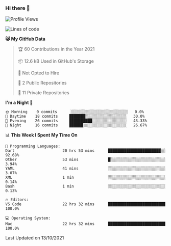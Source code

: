 ### Hi there 👋

<!--
**utkugedik/utkugedik** is a ✨ _special_ ✨ repository because its `README.md` (this file) appears on your GitHub profile.

Here are some ideas to get you started:

- 🔭 I’m currently working on ...
- 🌱 I’m currently learning ...
- 👯 I’m looking to collaborate on ...
- 🤔 I’m looking for help with ...
- 💬 Ask me about ...
- 📫 How to reach me: ...
- 😄 Pronouns: ...
- ⚡ Fun fact: ...
-->

<!--START_SECTION:waka-->
![Profile Views](http://img.shields.io/badge/Profile%20Views-0-blue)

![Lines of code](https://img.shields.io/badge/From%20Hello%20World%20I%27ve%20Written-19307%20lines%20of%20code-blue)

**🐱 My GitHub Data** 

> 🏆 60 Contributions in the Year 2021
 > 
> 📦 12.6 kB Used in GitHub's Storage 
 > 
> 🚫 Not Opted to Hire
 > 
> 📜 2 Public Repositories 
 > 
> 🔑 11 Private Repositories  
 > 
**I'm a Night 🦉** 

```text
🌞 Morning    0 commits      ░░░░░░░░░░░░░░░░░░░░░░░░░   0.0% 
🌆 Daytime    18 commits     ███████░░░░░░░░░░░░░░░░░░   30.0% 
🌃 Evening    26 commits     ██████████░░░░░░░░░░░░░░░   43.33% 
🌙 Night      16 commits     ██████░░░░░░░░░░░░░░░░░░░   26.67%

```


📊 **This Week I Spent My Time On** 

```text
💬 Programming Languages: 
Dart                     20 hrs 53 mins      ███████████████████████░░   92.68% 
Other                    53 mins             █░░░░░░░░░░░░░░░░░░░░░░░░   3.94% 
YAML                     41 mins             ░░░░░░░░░░░░░░░░░░░░░░░░░   3.07% 
XML                      1 min               ░░░░░░░░░░░░░░░░░░░░░░░░░   0.14% 
Bash                     1 min               ░░░░░░░░░░░░░░░░░░░░░░░░░   0.13%

🔥 Editors: 
VS Code                  22 hrs 32 mins      █████████████████████████   100.0%

💻 Operating System: 
Mac                      22 hrs 32 mins      █████████████████████████   100.0%

```


 Last Updated on 13/10/2021
<!--END_SECTION:waka-->
